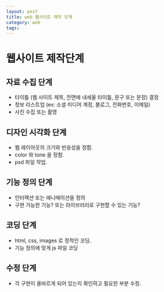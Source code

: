```yaml
---
layout: post
title: web 웹사이트 제작 단계
category: web
tags: 
---
```



# 웹사이트 제작단계
## 자료 수집 단계
* 타이틀 (웹 사이트 제목, 전면에 내세울 타이틀, 문구 또는 문장) 결정
* 정보 리스트업 (ex: 소셜 미디어 계정, 블로그, 전화번호, 이메일)
* 사진 수집 또는 촬영

## 디자인 시각화 단계
* 웹 레이아웃의 크기와 반응성을 정함.
* color 와 tone 을 정함.
* psd 파일 작업.

## 기능 정의 단계
* 인터랙션 또는 애니메이션을 정의
* 구현 가능한 기능? 또는 라이브러리로 구현할 수 있는 기능?

## 코딩 단계
* html, css, images 로 정적인 코딩.
* 기능 정의에 맞게 js 파일 코딩

## 수정 단계
* 각 구현이 올바르게 되어 있는지 확인하고 필요한 부분 수정.
